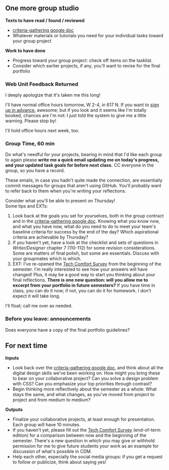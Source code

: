 ## One more group studio


**Texts to have read / found / reviewed**

* <a href="https://bit.ly/cdm2017fall">criteria-gathering google doc</a>
* Whatever materials or tutorials you need for your individual tasks toward your group project

**Work to have done**

* Progress toward your group project: check off items on the tasklist.
* Consider which earlier projects, if any, you'll want to revise for the final portfolio

<!--
[toc tag="h2" title="Plan for the Day"]
-->
<!-- 
 Return any and all outstanding project feedback; 
 HW: take the tech skills survey again 
-->

### Web Unit Feedback Returned

I deeply apologize that it's taken me this long!

I'll have normal office hours tomorrow, W 2-4, in 617 N. If you want to [sign up in advance](office-hours.html), awesome; but if you look and it seems like I'm totally booked, chances are I'm not: I just told the system to give me a little warning. Please stop by!

I'll hold office hours next week, too. 



### Group Time, 60 min

Do what's needful for your projects, bearing in mind that I'd like each group to again please <strong>write me a quick email updating me on today's progress, and your updated task goals for before next class.</strong> CC everyone in the group, so you have a record.

These emails, in case you hadn't quite made the connection, are essentially commit messages for groups that aren't using GitHub. You'll probably want to refer back to them when you're writing your reflections. 

<div class="alert alert-success">
Consider what you'll be able to present on Thursday!
</div>


<div class="alert alert-white">
Some tips and EXTs: 

<ol>
<li>Look back at the goals you set for yourselves, both in the group contract and in the <a href="https://bit.ly/cdm2017fall#heading=h.dk9v81mzxcbq">criteria-gathering google doc</a>. Knowing what you know now, and what you have now, what do you need to do to meet your team's baseline criteria for success by the end of the day? Which aspirational criteria are achievable by Thursday? </li>

<li>If you haven't yet, have a look at the checklist and sets of questions in <em>Writer/Designer</em> chapter 7 (110-112) for some revision considerations. Some are matters of final polish, but some are essentials. Discuss with your groupmates which is which.</li>

<li>EXT: I've re-opened the <a href="bit.ly/cdm-tech-survey">Tech Comfort Survey</a> from the beginning of the semester. I'm really interested to see how your answers will have changed! Plus, it may be a good way to start you thinking about your final reflections. <strong>There is one new question: will you allow me to excerpt from your portfolio in future semesters?</strong> If you have time in class, you can do it now; if not, you can do it for homework. I don't expect it will take long.</li>
</ol>
</div>

I'll float; call me over as needed.


### Before you leave: announcements

Does everyone have a copy of the final portfolio guidelines?


## For next time

**Inputs**

* Look back over the <a href="https://bit.ly/cdm2017fall">criteria-gathering google doc</a>, and think about all the digital design skills we've been working on. How might you bring these to bear on your collaborative project? Can you solve a design problem with CSS? Can you emphasize your top priorities through contrast? 
* Begin thinking more reflectively about the semester as a whole: What stays the same, and what changes, as you've moved from project to project and from medium to medium?

**Outputs**

* Finalize your collaborative projects, at least enough for presentation. Each group will have 10 minutes.
* If you haven't yet, please fill out the [Tech Comfort Survey](bit.ly/cdm-tech-survey) (end-of-term edition) for a comparison between now and the beginning of the semester. There's a new question in which you may give or withhold permission for me to give future students your work as an example for discussion of what's possible in CDM.
* Help each other, especially the social media groups: if you get a request to follow or publicize, think about saying yes!


